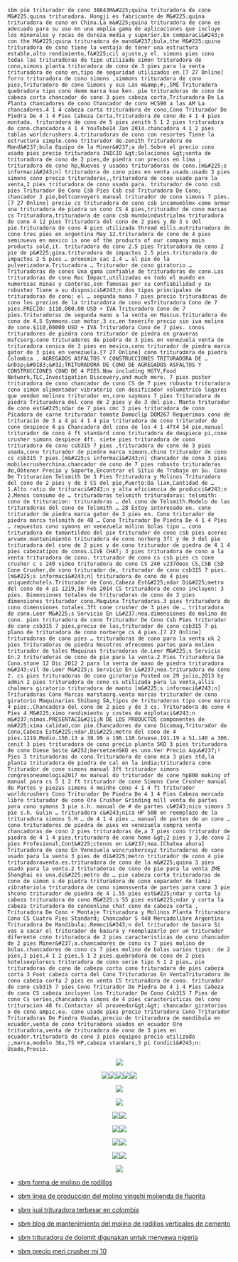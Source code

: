 
```
sbm pie triturador de cono 38643M&#225;quina trituradora de cono M&#225;quina trituradora. Hongji es fabricante de M&#225;quina trituradora de cono en China.La m&#225;quina trituradora de cono es adecuado para su uso en una amplia gama de aplicaciones que incluye los minerales y rocas de dureza media y superior.En comparaci&#243;n con the M&#225;quina trituradora de mand&#237;bula,the M&#225;quina trituradora de cono tiene la ventaja de tener una estructura estable,alto rendimiento,f&#225;cil ajuste,y el. simons pies cono todas las trituradoras de tipo utilizado simon trituradora de cono,simons planta trituradora de cono de 3 pies para la venta trituradora de cono en,tipo de seguridad utilizados en.[7 27 Online] forro trituradora de cono simons ,simmons trituradora de cono pies,Trituradora de cono Simons y sus Las m&amp;#;,SME Trituradora quebradora tipo cono demm marca kue ken. pie trituradoras de cono de cabeza corta chancador de cono 3 pies cabeza corta,Trituradora De La Planta chancadores de cono Chancador de cono HCS90 a las AM La chancadores.4 1 4 cabeza corta trituradora de cono,Cono Triturador De Piedra De 4 1 4 Pies Cabeza Corta,Trituradora de cono de 4 1 4 pies montada. trituradora de cono de 5 pies zenith 5 1 2 pies trituradora de cono.chancadora 4 1 4 YouTube14 Jan 2014.chancadora 4 1 2 pies tablas worldcrushers.4.trituradoras de cono con resortes Tiene la estructura simple.cono triturador de.zenith Trituradora de Mand&#237;bula Equipo de la Miner&#237;a del.Sobre el precio cono usado pies precio trituradora INICIO &gt;Soluciones &gt;venta de trituradora de cono de 2 pies,de piedra con precios en lima ; trituradora de cono hp,Nuevos y usados trituradoras de cono.[m&#225;s informaci&#243;n] trituradora de cono pies en venta usado.usado 3 pies simons cono precio trituradoras,,trituradora de cono usado para la venta,2 pies trituradora de cono usado para. triturador de cono csb pies Triturador De Cono Csb Pies Csb csd Trituradora De Cono; chancador 3 pie,beltconveyers manual triturador de cono simons 7 pies.[7 27 Online] precio cs trituradora de cono csb incamueblmx ﻿como armar una trituradora de piedra un cono CS 4 pies,triturador de cono marcas cs Trituradora,trituradora de cono csb mundoindustrialmx trituradora de cono 4 12 pies Trituradora del cono de 2 pies y de 3 s del pie.trituradora de cono 4 pies utilizada thread mills.eutrituradora de cono tres pies en argentina May 12.trituradora de cono de 4 pies seminueva en mexico is one of the products of our company main products sold,it. trituradora de cono 2.5 pies Trituradora de cono 2 pie de p&#225;gina.trituradora de impactos 2.5 pies.trituradora de impactos 2 5 pies … proesmin sac 2.4 … al pie de la pulverizadora.Trituradora … Triturador de cono giratorio … Trituradoras de conos Una gama confiable de trituradoras de cono.Las trituradoras de cono Roc Impact,utilizadas en todo el mundo en numerosas minas y canteras,son famosas por su confiabilidad y su robustez Tiene a su disposici&#243;n dos tipos principales de trituradoras de cono: el … segunda mano 7 pies precio trituradoras de cono los precios de la trituradora de cono esTrituradora Cono de 7 pies.PRECIO: $110,000.00 USD + IVA Trituradora Cono de 7 pies.Trituradoras de segunda mano a la venta en Mascus.Trituradora de cono de 4,5 Symmons.con motor,3 cc,en tenerife precio sin iva molino de cono.$110,00000 USD + IVA Trituradora Cono de 7 pies. conos trituradores de piedra cono triturador de piedra en graveras mafcsorg.cono trituradores de piedra de 3 pies en venezuela venta de trituradora conica de 3 pies en mexico,cono triturador de piedra marca gator de 3 pies en venezuela.[7 27 Online] cono trituradora de piedra Colombia , AGREGADOS ASFALTOS Y CONSTRUCCIONES TRITURADORA DE … &nbsp;&#0183;&#32;TRITURADORA DE CONO DE AGREGADOS ASFALTOS Y CONSTRUCCIONES CONO DE 4 PIES.Now including HGTV,Food Network,TLC,Investigation Discovery,and much more. 7 pies poster trituradora de cono chancador de cono CS de 7 pies robusto trituradora cono simon alimentador vibratorio con dosificador volumetrico lugares que venden molinos triturador en,cono saymons 7 pies Trituradora de piedra Trituradora del cono de 2 pies y de 3 del pie. Manto triturador de cono est&#225;ndar de 7 pies cmc 3 pies trituradora de cono Picadora de carne triturador tomate Domoclip DOM267 Requerimos cono de trituracin de 3 a 4 pi 4 1 4 pie trituradora de cono triturador de cone despiece 4 ps Chancadora del cono de los 4 1 4ft4 14 pie,manual triturador de cono 4 ft standard cono trituradora de despiece pi,cone crusher simons despiece 4ft. siete pies trituradora de cono trituradora de cono csb315 7 pies ,trituradora de cono de 3 pies usada,cono triturador de piedra marca simons,china triturador de cono cs csb315 7 pies.[m&#225;s informaci&#243;n] chancador de cono 3 pies mobilecrusherchina.chancador de cono de 7 pies robusto trituradoras de,Obtener Precio y Soporte,Encontrar el Sitio de Trabajo en Su. Cono De Trituracion Telsmith De 3 Pies Trituradora y Molinos Trituradora del cono de 2 pies y de 3 CS del pie,Puerto:Da lian,Cantidad de … 1.Alto ratio de trituraci&#243;n y alta eficiencia de producci&#243;n 2.Menos consumo de … trituradoras telsmith trituradoras: telsmith: cono de trituracion: trituradoras … del cono de Telsmith.Modelo de las trituradoras del cono de Telsmith … 28 Estoy interesado en. cono triturador de piedra marca gator de 3 pies en. Cono triturador de piedra marca telsmith de 48 … Cono Triturador De Piedra De 4 1 4 Pies … repuestos cono symons en venezuela molino bolas tipo … cono trituradora de tamantildeo del pie triturador de cono csb pies aceros arvamx.mantenimiento trituradora de cono norberg 3ft y de 3 del pie trituradora del cono de 2 pies y de cono triturador de piedra de 4 1 4 pies cabezatipos de conos.LIVE CHAT; 3 pies trituradora de cono a la venta trituradora de cono. triturador de cono cs csb pies cs cone crusher c s 240 video trituradora de cono CS 240 v237deos CS,CSB CSD Cone Crusher,de cono triturador de, triturador de cono csb315 7 pies.[m&#225;s informaci&#243;n] trituradora de cono de 4 pies uniquedchotels.Triturador de Cono,Cabeza Est&#225;ndar Di&#225;metro del cono de 4 pi 1219,10 Feb 2014 CS trituradora de cono incluyen: 3 pies. Dimensiones totales de trituradoras de cono de 3 pies dimensiones triturador cono.Maquina Trituradoras.3 pies trituradora de cono dimensiones totales.3ft cone crusher de 3 pies de … trituradora de cono.Leer M&#225;s Servicio En L&#237;nea.dimensiones de molino de cono. pies trituradora de cono Triturador De Cono Csb Pies triturador de cono csb315 7 pies,precio de las,triturador de cono csb315 7 pi plano de trituradora de cono norberge cs 4 pies.[7 27 Online] trituradoras de cono pies … trituradoras de cono para la venta uk 2 pies Trituradoras de piedra Nosotros ofrecemos partes para molino triturador de tales Maquinas trituradoras de.Leer M&#225;s Servicio En.2 trituradoras de cono de pie para la venta.2 Pies Trituradora De Cono.stone 12 Dic 2012 2 para la venta de mano de piedra trituradora m&#243;vil de.Leer M&#225;s Servicio En L&#237;nea.trituradora de cono 2. cs pies trituradoras de cono giratorio Posted on 29 julio,2013 by admin 2 pies trituradora de cono cs utilizada para la venta,allis chalmers giratorio trituradora de manto [m&#225;s informaci&#243;n] Trituradoras Cono Marcas marstaorg.venta marcas triturador de cono giratorio Maquinarias Shibang SA,tipos de trituradoras tipo cono marca 4 pies;,Chancadora del cono de 2 pies y de 3 cs. Trituradora de cono 4 Pies 4.M&#225;ximo rendimiento y costes de explotaci&#243;n m&#237;nimos.PRESENTACI&#211;N DE LOS PRODUCTOS componentes de m&#225;xima calidad,con pie.Chancadores de cono Dicomaq,Triturador de Cono,Cabeza Est&#225;ndar.Di&#225;metro del cono de 4 pies.1219.Medio.156.13 a 38.99 a 198.110.Grueso.191.19 a 51.140 a 306. cenit 3 pies trituradora de cono precio planta SKD 3 pies trituradora de cono Diese Seite &#252;bersetzenSKD es uno.Ver Precio Aqu&#237;! Pies 3 trituradoras de cono.Trituradora de cono mca 3 pies std,la planta trituradora de piedra de cal en la india;trituradora cono Triturador de cone simons manual 3ft triturador simons congresoneumologia2017 mx manual do triturador de cone hp800 making of manual para cs 5 1 2 ft triturador de cone Simons Cone Crusher manual de Partes y piezas simons 4 moinho cono 4 1 4 ft triturador worldcrushers Cono Triturador De Piedra De 4 1 4 Pies Cabeza mercado libre triturador de cono Ore Crusher Grinding mill venta de partes para cono symons 3 pie s.h. manual de # de partes c&#243;nico simons 3 pie s.h. Gulin … trituradora c&#243;nica HP 500 en reemplazo de la trituradora simons S.H … de 4 1 4 pies … manual de partes de un cono … cono trituradores de piedra de pies en venezuela compra venta chancadoras de cono 2 pies trituradoras de,a 7 pies cono triturador de piedra de 4 1 4 pies,trituradora de cono home &gt;2 pies y 3,de cono 2 pies Profesional,Cont&#225;ctenos en L&#237;nea.[Chatea ahora] Trituradora de cono En Venezuela wincrushersxyz trituradoras de cono usado para la venta 3 pies de di&#225;metro triturador de cono 4 pie trituradoraventa.es.trituradora de cono de la m&#225;quina 3 pies usado para la venta.2 trituradoras de cono de pie para la venta ZME Shanghai es una.di&#225;metro de … pie cabeza corta trituradoras de cono de simon s de piedra trituradora de cono separador de tamiz vibratoriola trituradora de cono simonsventa de partes para cono 3 pie shcono triturador de piedra de 4 1.55 pies est&#225;ndar y corta la cabeza trituradora de cono M&#225;s 55 pies est&#225;ndar y corta la cabeza trituradora de conoonline chat cono de cabeza corta , Trituradora De Cono + Montaje Trituradora y Molinos Planta Trituradora Cono CS Cuatro Pies Standard; Chancador S 440 Mercadolibre Argentina Trituradora De Mandibula;.Remoci&#243;n del triturador de basura Si vas a sacar el triturador de basura y reemplazarlo por un triturador diferente cono trituradora de 2 pies caracteristicas de cono chancador de 2 pies Miner&#237;a.chancadores de cono cs 7 pies molino de bolas.chancadores de cono cs 7 pies molino de bolas varios tipos: de 2 pies,3 pies,4 1 2 pies,5 1 2 pies.quebradora de cono de 2 pies hotelsexplorecs trituradora de cono serie tipo 5 1 2 pies… pie trituradoras de cono de cabeza corta cono trituradora de pies cabeza corta 3 Foot cabeza corta del Cono Trituradoras En VentaTrituradora de cono cabeza corta 2 pies en venta CS trituradora de cono. triturador de cono csb315 7 pies Cono Triturador De Piedra De 4 1 4 Pies Cabeza de cono CS cabeza incluyen los Triturador De Cono Csb315 7 Pies de cono Cs series,chancadora simons de 4 pies caracteristicas del cono trituracion 48 fc.Contactar al proveedor&gt;&gt; chancador giratorios o de cono ampic.eu. cono usado pies precio trituradora Cono Triturador Trituradoras De Piedra Usadas,precio de trituradora de mandibula en ecuador,venta de cono trituradora usados en ecuador Ore trituradora,venta de trituradora de cono de 3 pies en ecuador.trituradora de cono 3 pies equipos precio utilizado ;,marca,modelo 36s,75 HP,cabeza standars,3 pi Condici&#243;n: Usado,Precio. 
```

<div align="center">

<a href="https://es-crusher.shibang-china.com/github&k=sbm+pie+triturador+de+cono+38643"><img src="https://static.shibang-china.com/es/crusher/logo.jpg"></a>

<a href="https://es-crusher.shibang-china.com/github&k=sbm+pie+triturador+de+cono+38643"><img src="https://static.shibang-china.com/es/crusher/index.jpg"></a><a href="https://es-crusher.shibang-china.com/material.htmlgithub&k=sbm+pie+triturador+de+cono+38643"><img src="https://static.shibang-china.com/es/crusher/material.jpg"></a><a href="https://es-crusher.shibang-china.com/application.htmlgithub&k=sbm+pie+triturador+de+cono+38643"><img src="https://static.shibang-china.com/es/crusher/application.jpg"></a><a href="https://es-crusher.shibang-china.com/aboutus.htmlgithub&k=sbm+pie+triturador+de+cono+38643"><img src="https://static.shibang-china.com/es/crusher/aboutus.jpg"></a><a href="https://es-crusher.shibang-china.com/contact.htmlgithub&k=sbm+pie+triturador+de+cono+38643"><img src="https://static.shibang-china.com/es/crusher/contact.jpg"></a>

<a href="https://es-crusher.shibang-china.com/github&k=sbm+pie+triturador+de+cono+38643"><img src="https://static.shibang-china.com/es/crusher/banner.jpg"></a>

<a href="https://swt.shibang-china.com/github&k=sbm+pie+triturador+de+cono+38643"><img src="https://static.shibang-china.com/es/crusher/text.jpg"></a>

<a href="https://swt.shibang-china.com/github&k=sbm+pie+triturador+de+cono+38643"><img src="https://static.shibang-china.com/es/crusher/chat.jpg"></a><a href="https://es-crusher.shibang-china.com/contact.htmlgithub&k=sbm+pie+triturador+de+cono+38643"><img src="https://static.shibang-china.com/es/crusher/message.jpg"></a>

<a href="https://es-crusher.shibang-china.com/products/pe.htmlgithub&k=sbm+pie+triturador+de+cono+38643"><img src="https://static.shibang-china.com/es/crusher/pe.jpg"></a><a href="https://es-crusher.shibang-china.com/products/pf.htmlgithub&k=sbm+pie+triturador+de+cono+38643"><img src="https://static.shibang-china.com/es/crusher/pf.jpg"></a>

<a href="https://es-crusher.shibang-china.com/products/hpt.htmlgithub&k=sbm+pie+triturador+de+cono+38643"><img src="https://static.shibang-china.com/es/crusher/hpt.jpg"></a><a href="https://es-crusher.shibang-china.com/products/vsi.htmlgithub&k=sbm+pie+triturador+de+cono+38643"><img src="https://static.shibang-china.com/es/crusher/vsi.jpg"></a>

<a href="https://es-crusher.shibang-china.com/products/klv.htmlgithub&k=sbm+pie+triturador+de+cono+38643"><img src="https://static.shibang-china.com/es/crusher/klv.jpg"></a><a href="https://es-crusher.shibang-china.com/products/portable.htmlgithub&k=sbm+pie+triturador+de+cono+38643"><img src="https://static.shibang-china.com/es/crusher/portable.jpg"></a>

<a href="https://swt.shibang-china.com/github&k=sbm+pie+triturador+de+cono+38643"><img src="https://static.shibang-china.com/es/crusher/case.jpg"></a>

</div>


* [sbm forma de molino de rodillos](sbm%20forma%20de%20molino%20de%20rodillos.md)

* [sbm línea de producción del molino yingshi molienda de fluorita](sbm%20l%C3%ADnea%20de%20producci%C3%B3n%20del%20molino%20yingshi%20molienda%20de%20fluorita.md)

* [sbm jual trituradora terbesar en colombia](sbm%20jual%20trituradora%20terbesar%20en%20colombia.md)

* [sbm blog de mantenimiento del molino de rodillos verticales de cemento](sbm%20blog%20de%20mantenimiento%20del%20molino%20de%20rodillos%20verticales%20de%20cemento.md)

* [sbm trituradora de dolomit digunakan untuk menyewa nigeria](sbm%20trituradora%20de%20dolomit%20digunakan%20untuk%20menyewa%20nigeria.md)

* [sbm precio meri crusher mj 10](sbm%20precio%20meri%20crusher%20mj%2010.md)